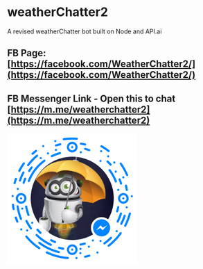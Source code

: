 # weatherChatter2
A revised weatherChatter bot built on Node and API.ai
## FB Page: [https://facebook.com/WeatherChatter2/](https://facebook.com/WeatherChatter2/)
## FB Messenger Link - Open this to chat [https://m.me/weatherchatter2](https://m.me/weatherchatter2)
<img alt="WeatherChatter2 Messenger code" src="https://raw.githubusercontent.com/LeeWarnock/weatherChatter2/master/Assets/messenger_code_340000086429698.png" width="300">
